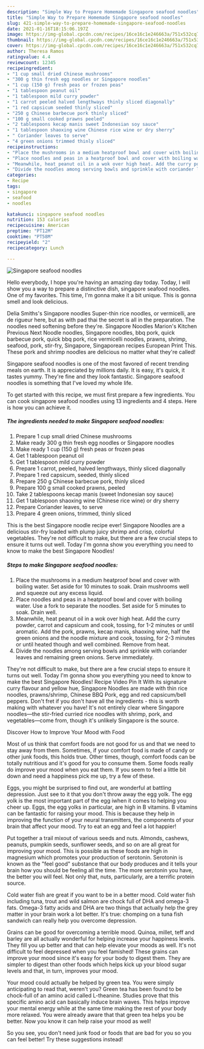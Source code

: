 ```yaml
---
description: "Simple Way to Prepare Homemade Singapore seafood noodles"
title: "Simple Way to Prepare Homemade Singapore seafood noodles"
slug: 421-simple-way-to-prepare-homemade-singapore-seafood-noodles
date: 2021-01-16T18:15:06.197Z
image: https://img-global.cpcdn.com/recipes/16ce16c1e246663a/751x532cq70/singapore-seafood-noodles-recipe-main-photo.jpg
thumbnail: https://img-global.cpcdn.com/recipes/16ce16c1e246663a/751x532cq70/singapore-seafood-noodles-recipe-main-photo.jpg
cover: https://img-global.cpcdn.com/recipes/16ce16c1e246663a/751x532cq70/singapore-seafood-noodles-recipe-main-photo.jpg
author: Theresa Ramos
ratingvalue: 4.4
reviewcount: 12345
recipeingredient:
- "1 cup small dried Chinese mushrooms"
- "300 g thin fresh egg noodles or Singapore noodles"
- "1 cup (150 g) fresh peas or frozen peas"
- "1 tablespoon peanut oil"
- "1 tablespoon mild curry powder"
- "1 carrot peeled halved lengthways thinly sliced diagonally"
- "1 red capsicum seeded thinly sliced"
- "250 g Chinese barbecue pork thinly sliced"
- "100 g small cooked prawns peeled"
- "2 tablespoons kecap manis sweet Indonesian soy sauce"
- "1 tablespoon shaoxing wine Chinese rice wine or dry sherry"
- " Coriander leaves to serve"
- "4 green onions trimmed thinly sliced"
recipeinstructions:
- "Place the mushrooms in a medium heatproof bowl and cover with boiling water. Set aside for 10 minutes to soak. Drain mushrooms well and squeeze out any excess liquid."
- "Place noodles and peas in a heatproof bowl and cover with boiling water. Use a fork to separate the noodles. Set aside for 5 minutes to soak. Drain well."
- "Meanwhile, heat peanut oil in a wok over high heat. Add the curry powder, carrot and capsicum and cook, tossing, for 1-2 minutes or until aromatic. Add the pork, prawns, kecap manis, shaoxing wine, half the green onions and the noodle mixture and cook, tossing, for 2-3 minutes or until heated though and well combined. Remove from heat."
- "Divide the noodles among serving bowls and sprinkle with coriander leaves and remaining green onions. Serve immediately."
categories:
- Recipe
tags:
- singapore
- seafood
- noodles

katakunci: singapore seafood noodles 
nutrition: 153 calories
recipecuisine: American
preptime: "PT12M"
cooktime: "PT58M"
recipeyield: "2"
recipecategory: Lunch

---
```



![Singapore seafood noodles](https://img-global.cpcdn.com/recipes/16ce16c1e246663a/751x532cq70/singapore-seafood-noodles-recipe-main-photo.jpg)

Hello everybody, I hope you're having an amazing day today. Today, I will show you a way to prepare a distinctive dish, singapore seafood noodles. One of my favorites. This time, I'm gonna make it a bit unique. This is gonna smell and look delicious.

Delia Smiths&#39;s Singapore noodles Super-thin rice noodles, or vermicelli, are de rigueur here, but as with pad thai the secret is all in the preparation. The noodles need softening before they&#39;re. Singapore Noodles Marion&#39;s Kitchen Previous Next Noodle noodles, Singapore noodles, bbq pork, quick barbecue pork, quick bbq pork, rice vermicelli noodles, prawns, shrimp, seafood, pork, stir-fry, Singapore, Singaporean recipes European Print This. These pork and shrimp noodles are delicious no matter what they&#39;re called!

Singapore seafood noodles is one of the most favored of recent trending meals on earth. It is appreciated by millions daily. It is easy, it's quick, it tastes yummy. They're fine and they look fantastic. Singapore seafood noodles is something that I've loved my whole life.


To get started with this recipe, we must first prepare a few ingredients. You can cook singapore seafood noodles using 13 ingredients and 4 steps. Here is how you can achieve it.

<!--inarticleads1-->

##### The ingredients needed to make Singapore seafood noodles:

1. Prepare 1 cup small dried Chinese mushrooms
1. Make ready 300 g thin fresh egg noodles or Singapore noodles
1. Make ready 1 cup (150 g) fresh peas or frozen peas
1. Get 1 tablespoon peanut oil
1. Get 1 tablespoon mild curry powder
1. Prepare 1 carrot, peeled, halved lengthways, thinly sliced diagonally
1. Prepare 1 red capsicum, seeded, thinly sliced
1. Prepare 250 g Chinese barbecue pork, thinly sliced
1. Prepare 100 g small cooked prawns, peeled
1. Take 2 tablespoons kecap manis (sweet Indonesian soy sauce)
1. Get 1 tablespoon shaoxing wine (Chinese rice wine) or dry sherry
1. Prepare  Coriander leaves, to serve
1. Prepare 4 green onions, trimmed, thinly sliced


This is the best Singapore noodle recipe ever! Singapore Noodles are a delicious stir-fry loaded with plump juicy shrimp and crisp, colorful vegetables. They&#39;re not difficult to make, but there are a few crucial steps to ensure it turns out well. Today I&#39;m gonna show you everything you need to know to make the best Singapore Noodles! 

<!--inarticleads2-->

##### Steps to make Singapore seafood noodles:

1. Place the mushrooms in a medium heatproof bowl and cover with boiling water. Set aside for 10 minutes to soak. Drain mushrooms well and squeeze out any excess liquid.
1. Place noodles and peas in a heatproof bowl and cover with boiling water. Use a fork to separate the noodles. Set aside for 5 minutes to soak. Drain well.
1. Meanwhile, heat peanut oil in a wok over high heat. Add the curry powder, carrot and capsicum and cook, tossing, for 1-2 minutes or until aromatic. Add the pork, prawns, kecap manis, shaoxing wine, half the green onions and the noodle mixture and cook, tossing, for 2-3 minutes or until heated though and well combined. Remove from heat.
1. Divide the noodles among serving bowls and sprinkle with coriander leaves and remaining green onions. Serve immediately.


They&#39;re not difficult to make, but there are a few crucial steps to ensure it turns out well. Today I&#39;m gonna show you everything you need to know to make the best Singapore Noodles! Recipe Video Pin It With its signature curry flavour and yellow hue, Singapore Noodles are made with thin rice noodles, prawns/shrimp, Chinese BBQ Pork, egg and red capsicum/bell peppers. Don&#39;t fret if you don&#39;t have all the ingredients - this is worth making with whatever you have! It&#39;s not entirely clear where Singapore noodles—the stir-fried curried rice noodles with shrimp, pork, and vegetables—come from, though it&#39;s unlikely Singapore is the source. 

Discover How to Improve Your Mood with Food


Most of us think that comfort foods are not good for us and that we need to stay away from them. Sometimes, if your comfort food is made of candy or other junk foods, this holds true. Other times, though, comfort foods can be totally nutritious and it's good for you to consume them. Some foods really do improve your mood when you eat them. If you seem to feel a little bit down and need a happiness pick me up, try a few of these.

Eggs, you might be surprised to find out, are wonderful at battling depression. Just see to it that you don't throw away the egg yolk. The egg yolk is the most important part of the egg iwhen it comes to helping you cheer up. Eggs, the egg yolks in particular, are high in B vitamins. B vitamins can be fantastic for raising your mood. This is because they help in improving the function of your neural transmitters, the components of your brain that affect your mood. Try to eat an egg and feel a lot happier!

Put together a trail mixout of various seeds and nuts. Almonds, cashews, peanuts, pumpkin seeds, sunflower seeds, and so on are all great for improving your mood. This is possible as these foods are high in magnesium which promotes your production of serotonin. Serotonin is known as the "feel good" substance that our body produces and it tells your brain how you should be feeling all the time. The more serotonin you have, the better you will feel. Not only that, nuts, particularly, are a terrific protein source.

Cold water fish are great if you want to be in a better mood. Cold water fish including tuna, trout and wild salmon are chock full of DHA and omega-3 fats. Omega-3 fatty acids and DHA are two things that actually help the grey matter in your brain work a lot better. It's true: chomping on a tuna fish sandwich can really help you overcome depression. 

Grains can be good for overcoming a terrible mood. Quinoa, millet, teff and barley are all actually wonderful for helping increase your happiness levels. They fill you up better and that can help elevate your moods as well. It's not difficult to feel depressed when you feel famished! These grains can improve your mood since it's easy for your body to digest them. They are simpler to digest than other foods which helps kick up your blood sugar levels and that, in turn, improves your mood.

Your mood could actually be helped by green tea. You were simply anticipating to read that, weren't you? Green tea has been found to be chock-full of an amino acid called L-theanine. Studies prove that this specific amino acid can basically induce brain waves. This helps improve your mental energy while at the same time making the rest of your body more relaxed. You were already aware that that green tea helps you be better. Now you know it can help raise your mood as well!

So you see, you don't need junk food or foods that are bad for you so you can feel better! Try  these suggestions  instead!


